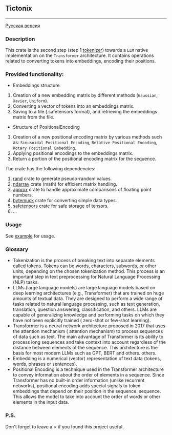 ## Tictonix

---

[Русская версия](README.ru.md)

### Description

This crate is the second step (step 1 [tokenizer](https://github.com/Ave-Sergeev/Tokenomicon)) towards a
`LLM` native implementation on the `Transformer` architecture.
It contains operations related to converting tokens into embeddings, encoding their positions.

### Provided functionality:

- Embeddings structure

1) Creation of a new embedding matrix by different methods (`Gaussian`, `Xavier`, `Uniform`).
2) Converting a vector of tokens into an embeddings matrix.
3) Saving to a file (.safetensors format), and retrieving the embeddings matrix from the file.

- Structure of PositionalEncoding

1) Creation of a new positional encoding matrix by various methods such as:
   `Sinusoidal Positional Encoding`, `Relative Positional Encoding`, `Rotary Positional Embedding`.
2) Applying positional encodings to the embeddings matrix.
3) Return a portion of the positional encoding matrix for the sequence.

The crate has the following dependencies:

1) [rand](https://github.com/rust-random/rand) crate to generate pseudo-random values.
2) [ndarray](https://github.com/rust-ndarray/ndarray) crate (math) for efficient matrix handling.
3) [approx](https://github.com/brendanzab/approx) crate to handle approximate comparisons of floating point numbers.
4) [bytemuck](https://github.com/Lokathor/bytemuck) crate for converting simple data types.
5) [safetensors](https://github.com/huggingface/safetensors) crate for safe storage of tensors.
6) ...

### Usage

See [example](/example/src/main.rs) for usage.

### Glossary

- Tokenization is the process of breaking text into separate elements called tokens.
  Tokens can be words, characters, subwords, or other units, depending on the chosen tokenization method.
  This process is an important step in text preprocessing for Natural Language Processing (NLP) tasks.
- LLMs (large language models) are large language models based on deep learning architectures (e.g.,
  Transformer) that are trained on huge amounts of textual data. They are designed to perform a wide
  range of tasks related to natural language processing, such as text generation, translation, question answering,
  classification, and others. LLMs are capable of generalizing knowledge and performing tasks on which they have not
  been explicitly trained (
  zero-shot or few-shot learning).
- Transformer is a neural network architecture proposed in 2017 that uses the attention mechanism (
  attention mechanism) to process sequences of data such as text. The main advantage of Transformer
  is its ability to process long sequences and take context into account regardless of the distance
  between elements of the sequence. This architecture is the basis for most modern LLMs such as GPT, BERT and others.
  others.
- Embedding is a numerical (vector) representation of text data (tokens, words, phrases or sentences).
- Positional Encoding is a technique used in the Transformer architecture to convey information about the order of
  elements in a
  sequence. Since Transformer has no built-in order information (unlike recurrent networks),
  positional encoding adds special signals to token embeddings that depend on their position in the sequence.
  sequence. This allows the model to take into account the order of words or other elements in the input data.

### P.S.

Don't forget to leave a ⭐ if you found this project useful.
